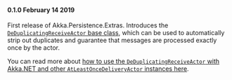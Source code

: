 #### 0.1.0 February 14 2019 ####
First release of Akka.Persistence.Extras. Introduces the [`DeDuplicatingReceiveActor` base class](https://devops.petabridge.com/api/Akka.Persistence.Extras.DeDuplicatingReceiveActor.html), which can be used to automatically strip out duplicates and guarantee that messages are processed exactly once by the actor.

You can read more about [how to use the `DeDuplicatingReceiveActor` with Akka.NET and other `AtLeastOnceDeliveryActor` instances here](https://devops.petabridge.com/articles/msgdelivery/deduplication.html).